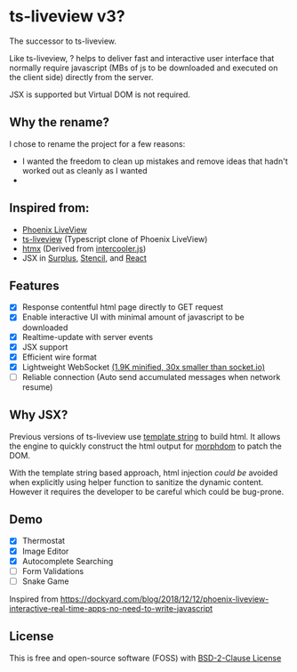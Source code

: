 # ts-liveview v3?

The successor to ts-liveview.

Like ts-liveview, ? helps to deliver fast and interactive user interface that normally require javascript (MBs of js to be downloaded and executed on the client side) directly from the server.

JSX is supported but Virtual DOM is not required.

## Why the rename?

I chose to rename the project for a few reasons:

- I wanted the freedom to clean up mistakes and remove ideas that hadn't worked out as cleanly as I wanted
-

## Inspired from:

- [Phoenix LiveView](https://dockyard.com/blog/2018/12/12/phoenix-liveview-interactive-real-time-apps-no-need-to-write-javascript)
- [ts-liveview](https://github.com/beenotung/ts-liveview/tree/25f5476) (Typescript clone of Phoenix LiveView)
- [htmx](https://htmx.org) (Derived from [intercooler.js](https://intercoolerjs.org))
- JSX in [Surplus](https://github.com/adamhaile/surplus), [Stencil](https://stenciljs.com/docs/templating-jsx), and [React](https://reactjs.org/docs/react-without-jsx.html)

## Features

- [x] Response contentful html page directly to GET request
- [x] Enable interactive UI with minimal amount of javascript to be downloaded
- [x] Realtime-update with server events
- [x] JSX support
- [x] Efficient wire format
- [x] Lightweight WebSocket [(1.9K minified, 30x smaller than socket.io)](./size.md)
- [ ] Reliable connection (Auto send accumulated messages when network resume)

## Why JSX?

Previous versions of ts-liveview use [template string](https://github.com/beenotung/ts-liveview/blob/25f54760b378c0a0d8d2607bde4afa2878bb0ae6/test/demo-server-clock.ts#L11) to build html. It allows the engine to quickly construct the html output for [morphdom](https://github.com/patrick-steele-idem/morphdom) to patch the DOM.

With the template string based approach, html injection _could be_ avoided when explicitly using helper function to sanitize the dynamic content. However it requires the developer to be careful which could be bug-prone.

## Demo

- [x] Thermostat
- [x] Image Editor
- [x] Autocomplete Searching
- [ ] Form Validations
- [ ] Snake Game

Inspired from https://dockyard.com/blog/2018/12/12/phoenix-liveview-interactive-real-time-apps-no-need-to-write-javascript

## License

This is free and open-source software (FOSS) with
[BSD-2-Clause License](./LICENSE)
